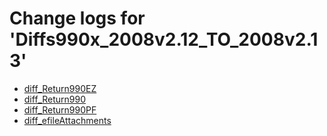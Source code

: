 # Change logs for 'Diffs990x_2008v2.12_TO_2008v2.13'

* [diff_Return990EZ](diff_Return990EZ.xsd.html)
* [diff_Return990](diff_Return990.xsd.html)
* [diff_Return990PF](diff_Return990PF.xsd.html)
* [diff_efileAttachments](diff_efileAttachments.xsd.html)
